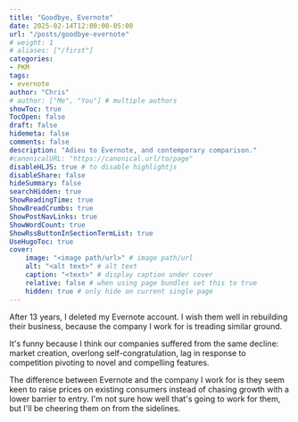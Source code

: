 ```yaml
---
title: "Goodbye, Evernote"
date: 2025-02-14T12:00:00-05:00
url: "/posts/goodbye-evernote"
# weight: 1
# aliases: ["/first"]
categories:
- PKM
tags:
- evernote
author: "Chris"
# author: ["Me", "You"] # multiple authors
showToc: true
TocOpen: false
draft: false
hidemeta: false
comments: false
description: "Adieu to Evernote, and contemporary comparison."
#canonicalURL: "https://canonical.url/to/page"
disableHLJS: true # to disable highlightjs
disableShare: false
hideSummary: false
searchHidden: true
ShowReadingTime: true
ShowBreadCrumbs: true
ShowPostNavLinks: true
ShowWordCount: true
ShowRssButtonInSectionTermList: true
UseHugoToc: true
cover:
    image: "<image path/url>" # image path/url
    alt: "<alt text>" # alt text
    caption: "<text>" # display caption under cover
    relative: false # when using page bundles set this to true
    hidden: true # only hide on current single page
---
```

After 13 years, I deleted my Evernote account. I wish them well in rebuilding
their business, because the company I work for is treading similar ground.

It's funny because I think our companies suffered from the same decline: market
creation, overlong self-congratulation, lag in response to competition pivoting
to novel and compelling features.

The difference between Evernote and the company I work for is they seem keen to
raise prices on existing consumers instead of chasing growth with a lower
barrier to entry. I'm not sure how well that's going to work for them, but I'll
be cheering them on from the sidelines.
